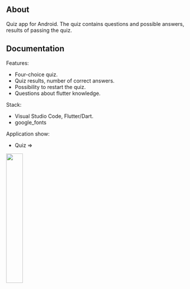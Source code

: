 ## About

Quiz app for Android. The quiz contains questions and possible answers, results of passing the quiz.

## Documentation

Features:
- Four-choice quiz.
- Quiz results, number of correct answers.
- Possibility to restart the quiz.
- Questions about flutter knowledge.

Stack:
- Visual Studio Code, Flutter/Dart. 
- google_fonts

Application show:
- Quiz =>

<img src="https://github.com/ERumor/quiz_app/assets/57027295/11da88dd-55af-4ad1-b4a2-e23e06a74a68" width=30% height=30%/>
